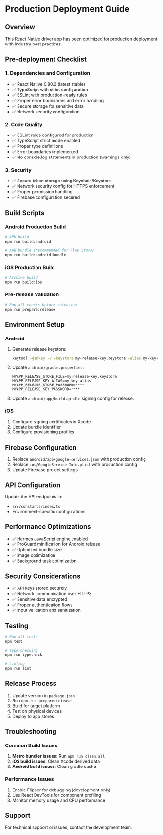 # Production Deployment Guide

## Overview
This React Native driver app has been optimized for production deployment with industry best practices.

## Pre-deployment Checklist

### 1. Dependencies and Configuration
- ✅ React Native 0.80.0 (latest stable)
- ✅ TypeScript with strict configuration
- ✅ ESLint with production-ready rules
- ✅ Proper error boundaries and error handling
- ✅ Secure storage for sensitive data
- ✅ Network security configuration

### 2. Code Quality
- ✅ ESLint rules configured for production
- ✅ TypeScript strict mode enabled
- ✅ Proper type definitions
- ✅ Error boundaries implemented
- ✅ No console.log statements in production (warnings only)

### 3. Security
- ✅ Secure token storage using Keychain/Keystore
- ✅ Network security config for HTTPS enforcement
- ✅ Proper permission handling
- ✅ Firebase configuration secured

## Build Scripts

### Android Production Build
```bash
# APK build
npm run build:android

# AAB bundle (recommended for Play Store)
npm run build:android:bundle
```

### iOS Production Build
```bash
# Archive build
npm run build:ios
```

### Pre-release Validation
```bash
# Run all checks before releasing
npm run prepare:release
```

## Environment Setup

### Android
1. Generate release keystore:
   ```bash
   keytool -genkey -v -keystore my-release-key.keystore -alias my-key-alias -keyalg RSA -keysize 2048 -validity 10000
   ```

2. Update `android/gradle.properties`:
   ```
   MYAPP_RELEASE_STORE_FILE=my-release-key.keystore
   MYAPP_RELEASE_KEY_ALIAS=my-key-alias
   MYAPP_RELEASE_STORE_PASSWORD=****
   MYAPP_RELEASE_KEY_PASSWORD=****
   ```

3. Update `android/app/build.gradle` signing config for release.

### iOS
1. Configure signing certificates in Xcode
2. Update bundle identifier
3. Configure provisioning profiles

## Firebase Configuration
1. Replace `android/app/google-services.json` with production config
2. Replace `ios/GoogleService-Info.plist` with production config
3. Update Firebase project settings

## API Configuration
Update the API endpoints in:
- `src/constants/index.ts`
- Environment-specific configurations

## Performance Optimizations
- ✅ Hermes JavaScript engine enabled
- ✅ ProGuard minification for Android release
- ✅ Optimized bundle size
- ✅ Image optimization
- ✅ Background task optimization

## Security Considerations
- ✅ API keys stored securely
- ✅ Network communication over HTTPS
- ✅ Sensitive data encrypted
- ✅ Proper authentication flows
- ✅ Input validation and sanitization

## Testing
```bash
# Run all tests
npm test

# Type checking
npm run typecheck

# Linting
npm run lint
```

## Release Process
1. Update version in `package.json`
2. Run `npm run prepare:release`
3. Build for target platform
4. Test on physical devices
5. Deploy to app stores

## Troubleshooting

### Common Build Issues
1. **Metro bundler issues**: Run `npm run clean:all`
2. **iOS build issues**: Clean Xcode derived data
3. **Android build issues**: Clean gradle cache

### Performance Issues
1. Enable Flipper for debugging (development only)
2. Use React DevTools for component profiling
3. Monitor memory usage and CPU performance

## Support
For technical support or issues, contact the development team.